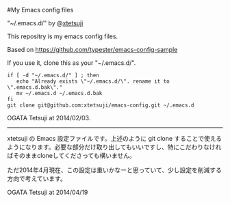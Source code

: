 #My Emacs config files

"~/.emacs.d/" by @[xtetsuji](https://twitter.com/xtetsuji)

This repositry is my emacs config files.

Based on https://github.com/typester/emacs-config-sample

If you use it, clone this as your "~/.emacs.d/".

```shell
if [ -d "~/.emacs.d/" ] ; then
   echo "Already exists \"~/.emacs.d/\". rename it to \".emacs.d.bak\"."
   mv ~/.emacs.d ~/.emacs.d.bak
fi
git clone git@github.com:xtetsuji/emacs-config.git ~/.emacs.d
```

OGATA Tetsuji at 2014/02/03.

----

xtetsuji の Emacs 設定ファイルです。上述のように git clone することで使えるようになります。必要な部分だけ取り出してもいいですし、特にこだわりなければそのままcloneしてくださっても構いません。

ただ2014年4月現在、この設定は重いかなーと思っていて、少し設定を削減する方向で考えています。

OGATA Tetsuji at 2014/04/19